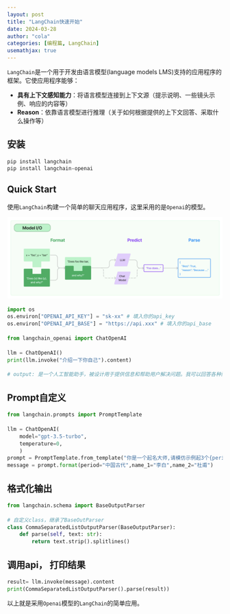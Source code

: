 ```yaml
---
layout: post
title: "LangChain快速开始"
date: 2024-03-28
author: "cola"
categories: [编程篇, LangChain]
usemathjax: true
---
```


`LangChain`是一个用于开发由语言模型(language models LMS)支持的应用程序的框架。它使应用程序能够：

- **具有上下文感知能力**：将语言模型连接到上下文源（提示说明、一些镜头示例、响应的内容等）
- **Reason**：依靠语言模型进行推理（关于如何根据提供的上下文回答、采取什么操作等）

## 安装
```shell
pip install langchain
pip install langchain-openai
```

## Quick Start
使用`LangChain`构建一个简单的聊天应用程序，这里采用的是`Openai`的模型。

<img src="/assets/imgs/ai/langchain/langchain-model-io.png" />

```python
import os
os.environ["OPENAI_API_KEY"] = "sk-xx" # 填入你的api_key
os.environ["OPENAI_API_BASE"] = "https://api.xxx" # 填入你的api_base

from langchain_openai import ChatOpenAI

llm = ChatOpenAI()
print(llm.invoke("介绍一下你自己").content)

# output: 是一个人工智能助手，被设计用于提供信息和帮助用户解决问题。我可以回答各种问题，包括但不限于常识、历史、科学、技术等方面的问题。我会根据用户的需求提供相关的答案和建议。我还可以执行一些简单的任务，如设置提醒、发送提醒、搜索互联网上的信息等。我是一个不断学习和进化的AI助手，所以我会随着时间的推移变得更加智能和强大。希望我能给你带来帮助和方便！
```


## Prompt自定义

```python
from langchain.prompts import PromptTemplate

llm = ChatOpenAI(
    model="gpt-3.5-turbo",
    temperature=0,
    )
prompt = PromptTemplate.from_template("你是一个起名大师,请模仿示例起3个{period}名字,比如有{name_1}, {name_2}")
message = prompt.format(period="中国古代",name_1="李白",name_2="杜甫")
```

## 格式化输出

```python
from langchain.schema import BaseOutputParser

# 自定义class，继承了BaseOutParser
class CommaSeparatedListOutputParser(BaseOutputParser):
    def parse(self, text: str):
        return text.strip().splitlines()
```

## 调用api， 打印结果
```python
result= llm.invoke(message).content
print(CommaSeparatedListOutputParser().parse(result))
```

以上就是采用`Openai`模型的`LangChain`的简单应用。